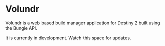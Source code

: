 # Volundr
Volundr is a web based build manager application for Destiny 2 built using the Bungie API.

It is currently in development. Watch this space for updates.
